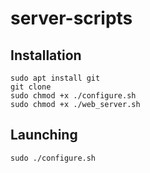 # server-scripts

## Installation

```shell
sudo apt install git
git clone
sudo chmod +x ./configure.sh
sudo chmod +x ./web_server.sh
```
## Launching

```shell
sudo ./configure.sh
```
